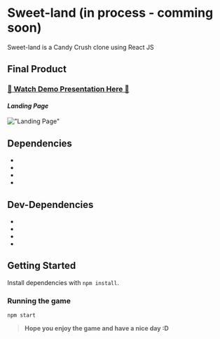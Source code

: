 # Sweet-land (in process - comming soon)

Sweet-land is a Candy Crush clone using React JS

## Final Product

### [👋 Watch Demo Presentation Here 👋]()

#### _Landing Page_

!["Landing Page"]()

## Dependencies
-
-
-
-


## Dev-Dependencies
-
-
-
-

## Getting Started

Install dependencies with `npm install`.

### Running the game 

```
npm start
```

> **Hope you enjoy the game and have a nice day :D**



